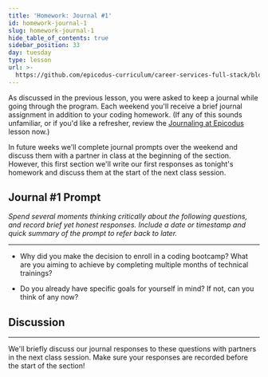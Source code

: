```yaml
---
title: 'Homework: Journal #1'
id: homework-journal-1
slug: homework-journal-1
hide_table_of_contents: true
sidebar_position: 33
day: tuesday
type: lesson
url: >-
  https://github.com/epicodus-curriculum/career-services-full-stack/blob/main/1_week_one_journal_prompt.md
---
```


As discussed in the previous lesson, you were asked to keep a journal while going through the program. Each weekend you'll receive a brief journal assignment in addition to your coding homework. (If any of this sounds unfamiliar, or if you'd like a refresher, review the [Journaling at Epicodus](https://new.learnhowtoprogram.com/introduction-to-programming/git-html-and-css/homework-journaling-at-epicodus) lesson now.)

In future weeks we'll complete journal prompts over the weekend and discuss them with a partner in class at the beginning of the section. However, this first section we'll write our first responses as tonight's homework and discuss them at the start of the next class session.

## Journal #1 Prompt

_Spend several moments thinking critically about the following questions, and record brief yet honest responses. Include a date or timestamp and quick summary of the prompt to refer back to later._

---

* Why did you make the decision to enroll in a coding bootcamp? What are you aiming to achieve by completing multiple months of technical trainings?

* Do you already have specific goals for yourself in mind? If not, can you think of any now?

## Discussion
---

We'll briefly discuss our journal responses to these questions with partners in the next class session. Make sure your responses are recorded before the start of the section!
